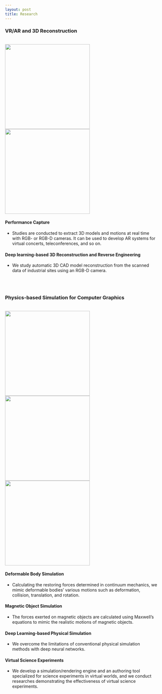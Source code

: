 ```yaml
---
layout: post
title: Research
---
```


### VR/AR and 3D Reconstruction
<br>
<div class="row">
    <div class="cell">
        <img class="img" src="/research/images/ar/1.performancecapture.jpg" width="280">
    </div>
    <div class="cell">
        <img class="img" src="/research/images/ar/2.reverseengineering.jpg" width="280">
    </div>
</div>

#### Performance Capture
* Studies are conducted to extract 3D models and motions at real time with RGB- or RGB-D cameras. It can be used to develop AR systems for virtual concerts, teleconferences, and so on.

#### Deep learning-based 3D Reconstruction and Reverse Engineering
* We study automatic 3D CAD model reconstruction from the scanned data of industrial sites using an RGB-D camera.


<br><br>

### Physics-based Simulation for Computer Graphics
<br>
<div class="row">
    <div class="cell">
        <img class="img" src="/research/images/old/physics/2.jpg" width="280">
    </div>
    <div class="cell">
        <img class="img" src="/research/images/physics/2.magnet.png" width="280">
    </div>
    <!-- <div class="cell">
        <img class="img" src="/research/images/physics/3.deeplearning.png" width="280">
    </div> -->
    <div class="cell">
        <img class="img" src="/research/images/physics/4.experiment.jpg" width="280">
    </div>
</div>

#### Deformable Body Simulation
* Calculating the restoring forces determined in continuum mechanics, we mimic deformable bodies’ various motions such as deformation, collision, translation, and rotation.

#### Magnetic Object Simulation
* The forces exerted on magnetic objects are calculated using Maxwell’s equations to mimic the realistic motions of magnetic objects.

#### Deep Learning-based Physical Simulation
* We overcome the limitations of conventional physical simulation methods with deep neural networks.

#### Virtual Science Experiments
* We develop a simulation/rendering engine and an authoring tool specialized for science experiments in virtual worlds, and we conduct researches demonstrating the effectiveness of virtual science experiments.
